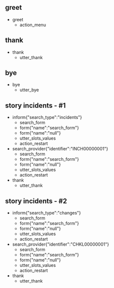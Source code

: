 ## greet
* greet
    - action_menu
    
## thank
* thank
    - utter_thank

## bye
* bye
    - utter_bye

## story incidents - #1
* inform{"search_type":"incidents"}
    - search_form
    - form{"name":"search_form"}
    - form{"name":"null"}
    - utter_slots_values
    - action_restart
* search_provider{"identifier":"INCH00000001"}
    - search_form
    - form{"name":"search_form"}
    - form{"name":"null"}
    - utter_slots_values
    - action_restart    
* thank
    - utter_thank

## story incidents - #2
* inform{"search_type":"changes"}
    - search_form
    - form{"name":"search_form"}
    - form{"name":"null"}
    - utter_slots_values
    - action_restart
* search_provider{"identifier":"CHKL00000001"}
    - search_form
    - form{"name":"search_form"}
    - form{"name":"null"}
    - utter_slots_values
    - action_restart    
* thank
    - utter_thank
